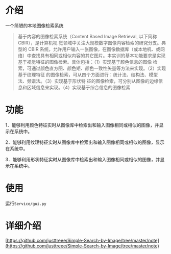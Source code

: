 # 介绍

一个简陋的本地图像检索系统

> 基于内容的图像检索系统（Content Based Image Retrieval, 以下简称 CBIR），是计算机视 觉领域中关注大规模数字图像内容检索的研究分支。典型的 CBIR 系统，允许用户输入一张图像，在图像数据库（或本地机、或网络）中查找具有相同或相似内容的其它图片。本实训的基本功能要求是实现基于视觉特征的图像检索。具体包括：（1）实现基于颜色信息的图像 检索，可通过颜色直方图、颜色矩、颜色一致性矢量等方法来实现。（2）实现基于纹理特征 的图像检索，可从四个方面进行：统计法、结构法、模型法、频谱法。（3）实现基于形状特 征的图像检索，可分别从图像的边缘信息和区域信息来实现。（4）实现基于综合信息的图像检索

# 功能

1．能够利用颜色特征实时从图像库中检索出和输入图像相同或相似的图像，并显示在系统中。

2．能够利用纹理特征实时从图像库中检索出和输入图像相同或相似的图像，显示在系统中。

3．能够利用形状特征实时从图像库中检索出和输入图像相同或相似的图像，并显示在系统中。

# 使用

运行`Service/gui.py`

# 详细介绍
[https://github.com/justtreee/Simple-Search-by-Image/tree/master/note](https://github.com/justtreee/Simple-Search-by-Image/tree/master/note)